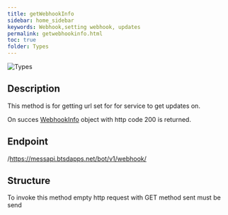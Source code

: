 ```yaml
---
title: getWebhookInfo
sidebar: home_sidebar
keywords: Webhook,setting webhook, updates
permalink: getwebhookinfo.html
toc: true
folder: Types
---
```


![Types](images/getWebhookInfo.png "getWebhookInfo")

## Description

<p> This method is for getting url set for for service to get updates on. 
</p>
<p> On succes <a href="https://btsdigital.github.io/bot-api-contract/webhookinfo.html">WebhookInfo</a> object with http code 200 is returned.
</p>

## Endpoint

/https://messapi.btsdapps.net/bot/v1/webhook/

## Structure

To invoke this method empty http request with GET method sent must be send


